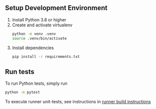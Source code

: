 ## Setup Development Environment

1. Install Python 3.8 or higher
1. Create and activate virtualenv
   ```bash
   python -m venv .venv
   source .venv/bin/activate
   ```
1. Install dependencies
   ```bash
   pip install -r requirements.txt
   ```

## Run tests

To run Python tests, simply run 
```bash
python -m pytest
```

To execute runner unit-tests, see instructions in [runner build instructions](./runner/README.md)